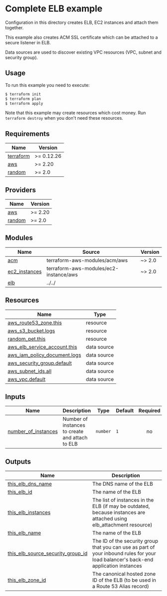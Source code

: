 # Complete ELB example

Configuration in this directory creates ELB, EC2 instances and attach them together.

This example also creates ACM SSL certificate which can be attached to a secure listener in ELB.

Data sources are used to discover existing VPC resources (VPC, subnet and security group).

## Usage

To run this example you need to execute:

```bash
$ terraform init
$ terraform plan
$ terraform apply
```

Note that this example may create resources which cost money. Run `terraform destroy` when you don't need these resources.

<!-- BEGINNING OF PRE-COMMIT-TERRAFORM DOCS HOOK -->
## Requirements

| Name | Version |
|------|---------|
| <a name="requirement_terraform"></a> [terraform](#requirement\_terraform) | >= 0.12.26 |
| <a name="requirement_aws"></a> [aws](#requirement\_aws) | >= 2.20 |
| <a name="requirement_random"></a> [random](#requirement\_random) | >= 2.0 |

## Providers

| Name | Version |
|------|---------|
| <a name="provider_aws"></a> [aws](#provider\_aws) | >= 2.20 |
| <a name="provider_random"></a> [random](#provider\_random) | >= 2.0 |

## Modules

| Name | Source | Version |
|------|--------|---------|
| <a name="module_acm"></a> [acm](#module\_acm) | terraform-aws-modules/acm/aws | ~> 2.0 |
| <a name="module_ec2_instances"></a> [ec2\_instances](#module\_ec2\_instances) | terraform-aws-modules/ec2-instance/aws | ~> 2.0 |
| <a name="module_elb"></a> [elb](#module\_elb) | ../../ |  |

## Resources

| Name | Type |
|------|------|
| [aws_route53_zone.this](https://registry.terraform.io/providers/hashicorp/aws/latest/docs/resources/route53_zone) | resource |
| [aws_s3_bucket.logs](https://registry.terraform.io/providers/hashicorp/aws/latest/docs/resources/s3_bucket) | resource |
| [random_pet.this](https://registry.terraform.io/providers/hashicorp/random/latest/docs/resources/pet) | resource |
| [aws_elb_service_account.this](https://registry.terraform.io/providers/hashicorp/aws/latest/docs/data-sources/elb_service_account) | data source |
| [aws_iam_policy_document.logs](https://registry.terraform.io/providers/hashicorp/aws/latest/docs/data-sources/iam_policy_document) | data source |
| [aws_security_group.default](https://registry.terraform.io/providers/hashicorp/aws/latest/docs/data-sources/security_group) | data source |
| [aws_subnet_ids.all](https://registry.terraform.io/providers/hashicorp/aws/latest/docs/data-sources/subnet_ids) | data source |
| [aws_vpc.default](https://registry.terraform.io/providers/hashicorp/aws/latest/docs/data-sources/vpc) | data source |

## Inputs

| Name | Description | Type | Default | Required |
|------|-------------|------|---------|:--------:|
| <a name="input_number_of_instances"></a> [number\_of\_instances](#input\_number\_of\_instances) | Number of instances to create and attach to ELB | `number` | `1` | no |

## Outputs

| Name | Description |
|------|-------------|
| <a name="output_this_elb_dns_name"></a> [this\_elb\_dns\_name](#output\_this\_elb\_dns\_name) | The DNS name of the ELB |
| <a name="output_this_elb_id"></a> [this\_elb\_id](#output\_this\_elb\_id) | The name of the ELB |
| <a name="output_this_elb_instances"></a> [this\_elb\_instances](#output\_this\_elb\_instances) | The list of instances in the ELB (if may be outdated, because instances are attached using elb\_attachment resource) |
| <a name="output_this_elb_name"></a> [this\_elb\_name](#output\_this\_elb\_name) | The name of the ELB |
| <a name="output_this_elb_source_security_group_id"></a> [this\_elb\_source\_security\_group\_id](#output\_this\_elb\_source\_security\_group\_id) | The ID of the security group that you can use as part of your inbound rules for your load balancer's back-end application instances |
| <a name="output_this_elb_zone_id"></a> [this\_elb\_zone\_id](#output\_this\_elb\_zone\_id) | The canonical hosted zone ID of the ELB (to be used in a Route 53 Alias record) |
<!-- END OF PRE-COMMIT-TERRAFORM DOCS HOOK -->
